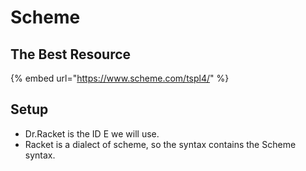 # Scheme

## The Best Resource

{% embed url="https://www.scheme.com/tspl4/" %}

## Setup

* Dr.Racket is the ID E we will use.
* Racket is a dialect of scheme, so the syntax contains the Scheme syntax.

## 

